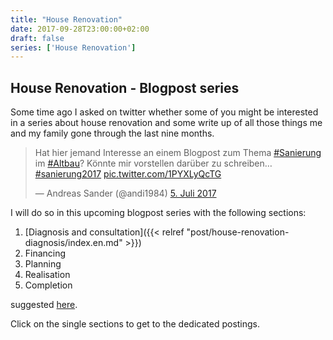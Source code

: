 ```yaml
---
title: "House Renovation"
date: 2017-09-28T23:00:00+02:00
draft: false
series: ['House Renovation']
---
```


## House Renovation - Blogpost series

Some time ago I asked on twitter whether some of you might be interested in a series about house renovation and some write up of all those things me and my family gone through the last nine months.

<blockquote class="twitter-tweet" data-lang="de"><p lang="de" dir="ltr">Hat hier jemand Interesse an einem Blogpost zum Thema <a href="https://twitter.com/hashtag/Sanierung?src=hash">#Sanierung</a> im <a href="https://twitter.com/hashtag/Altbau?src=hash">#Altbau</a>? Könnte mir vorstellen darüber zu schreiben… <a href="https://twitter.com/hashtag/sanierung2017?src=hash">#sanierung2017</a> <a href="https://t.co/1PYXLyQcTG">pic.twitter.com/1PYXLyQcTG</a></p>&mdash; Andreas Sander (@andi1984) <a href="https://twitter.com/andi1984/status/882707428856430594">5. Juli 2017</a></blockquote>
<script async src="//platform.twitter.com/widgets.js" charset="utf-8"></script>

I will do so in this upcoming blogpost series with the following sections:

1. [Diagnosis and consultation]({{< relref "post/house-renovation-diagnosis/index.en.md" >}})
2. Financing
3. Planning
4. Realisation
5. Completion

suggested [here](https://www.zukunft-haus.info/bauen-sanieren/schritt-fuer-schritt-zum-effizienzhaus/die-phasen-im-detail.html).

Click on the single sections to get to the dedicated postings.


